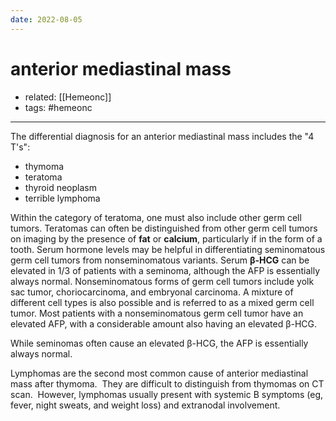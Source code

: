 ```yaml
---
date: 2022-08-05
---
```


# anterior mediastinal mass

- related: [[Hemeonc]]
- tags: #hemeonc
---

The differential diagnosis for an anterior mediastinal mass includes the "4 T's":

- thymoma
- teratoma
- thyroid neoplasm
- terrible lymphoma

Within the category of teratoma, one must also include other germ cell tumors.  Teratomas can often be distinguished from other germ cell tumors on imaging by the presence of **fat** or **calcium**, particularly if in the form of a tooth.  Serum hormone levels may be helpful in differentiating seminomatous germ cell tumors from nonseminomatous variants.  Serum **β-HCG** can be elevated in 1/3 of patients with a seminoma, although the AFP is essentially always normal.  Nonseminomatous forms of germ cell tumors include yolk sac tumor, choriocarcinoma, and embryonal carcinoma.  A mixture of different cell types is also possible and is referred to as a mixed germ cell tumor.  Most patients with a nonseminomatous germ cell tumor have an elevated AFP, with a considerable amount also having an elevated β-HCG.

While seminomas often cause an elevated β-HCG, the AFP is essentially always normal.

Lymphomas are the second most common cause of anterior mediastinal mass after thymoma.  They are difficult to distinguish from thymomas on CT scan.  However, lymphomas usually present with systemic B symptoms (eg, fever, night sweats, and weight loss) and extranodal involvement.
